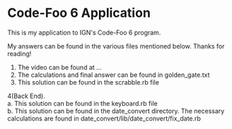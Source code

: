 # Code-Foo 6 Application

This is my application to IGN's Code-Foo 6 program.

My answers can be found in the various files mentioned below. Thanks for reading!

1. The video can be found at ... <br>
2. The calculations and final answer can be found in golden_gate.txt 
3. This solution can be found in the scrabble.rb file

4(Back End). <br>
    a. This solution can be found in the keyboard.rb file <br>
    b. This solution can be found in the date_convert directory. The necessary calculations are found in date_convert/lib/date_convert/fix_date.rb




